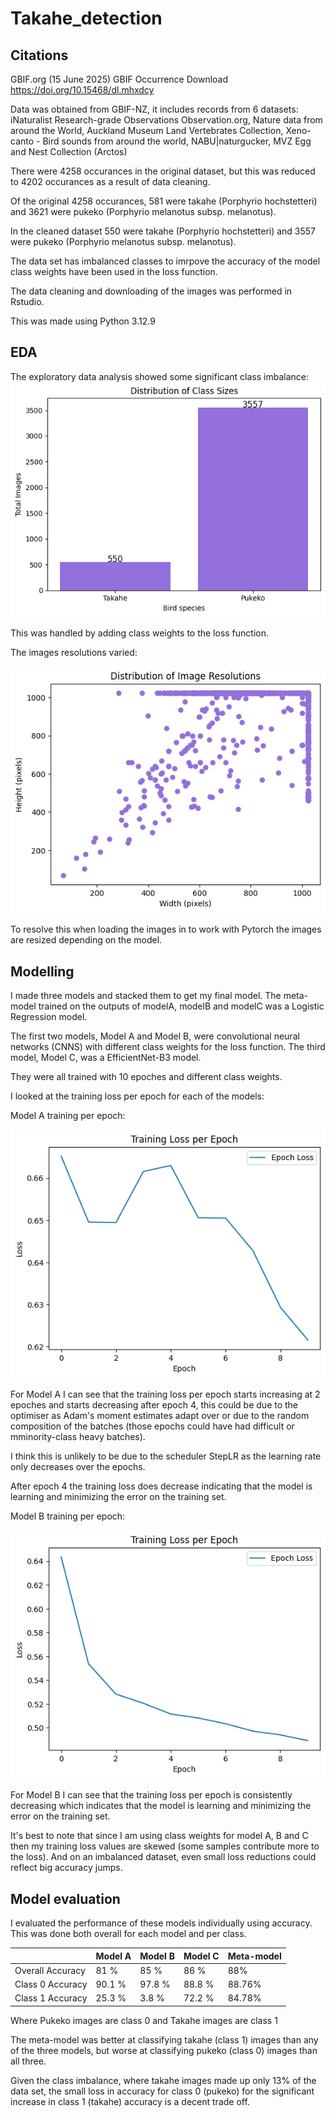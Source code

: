 # Takahe_detection
## Citations
GBIF.org (15 June 2025) GBIF Occurrence Download  https://doi.org/10.15468/dl.mhxdcy

Data was obtained from GBIF-NZ, it includes records from 6 datasets: iNaturalist Research-grade Observations Observation.org, Nature data from around the World, Auckland Museum Land Vertebrates Collection, Xeno-canto - Bird sounds from around the world, NABU|naturgucker, MVZ Egg and Nest Collection (Arctos)

There were 4258 occurances in the original dataset, but this was reduced to 4202 occurances as a result of data cleaning.

Of the original 4258 occurances, 581 were takahe (Porphyrio hochstetteri) and 3621 were pukeko (Porphyrio melanotus subsp. melanotus).

In the cleaned dataset 550 were takahe (Porphyrio hochstetteri) and 3557 were pukeko (Porphyrio melanotus subsp. melanotus).

The data set has imbalanced classes to imrpove the accuracy of the model class weights have been used in the loss function.

The data cleaning and downloading of the images was performed in Rstudio.

This was made using Python 3.12.9

## EDA
The exploratory data analysis showed some significant class imbalance:
![Alt text](Images/class_distribution.png)

This was handled by adding class weights to the loss function.

The images resolutions varied:

![Alt](Images/Distribution_of_Image_Resolutions.png)

To resolve this when loading the images in to work with Pytorch the images are resized depending on the model.

## Modelling
I made three models and stacked them to get my final model. The meta-model trained on the outputs of modelA, modelB and modelC was a Logistic Regression model.

The first two models, Model A and Model B, were convolutional neural networks (CNNS) with different class weights for the loss function. The third model, Model C, was a EfficientNet-B3 model.

They were all trained with 10 epoches and different class weights.

I looked at the training loss per epoch for each of the models:

Model A training per epoch:

![Alt](Images/ModalA_training_loss.png)

For Model A I can see that the training loss per epoch starts increasing at 2 epoches and starts decreasing after epoch 4, this could be due to the optimiser as Adam's moment estimates adapt over  or due to the random composition of the batches (those epochs could have had difficult or mminority-class heavy batches).

I think this is unlikely to be due to the scheduler StepLR as the learning rate only decreases over the epochs.

After epoch 4 the training loss does decrease indicating that the model is learning and minimizing the error on the training set.

Model B training per epoch:

![Alt](Images/epoch_modelB.png)

For Model B I can see that the training loss per epoch is consistently decreasing which indicates that the model is learning and minimizing the error on the training set.

It's best to note that since I am using class weights for model A, B and C then my training loss values are skewed (some samples contribute more to the loss). And on an imbalanced dataset, even small loss reductions could reflect big accuracy jumps.

## Model evaluation
I evaluated the performance of these models individually using accuracy. This was done both overall for each model and per class.

|                  | Model A        | Model B  | Model C | Meta-model|
|------------------|----------------|----------|---------|-----------|
| Overall Accuracy | 81 %           | 85 %     | 86 %    | 88%       |
| Class 0 Accuracy | 90.1 %         | 97.8 %   | 88.8 %  | 88.76%    |
| Class 1 Accuracy | 25.3 %         | 3.8 %    | 72.2 %  | 84.78%    |

Where Pukeko images are class 0 and Takahe images are class 1

The meta-model was better at classifying takahe (class 1) images than any of the three models, but worse at classifying pukeko (class 0) images than all three.

Given the class imbalance, where takahe images made up only 13% of the data set, the small loss in accuracy for class 0 (pukeko) for the significant increase in class 1 (takahe) accuracy is a decent trade off.
